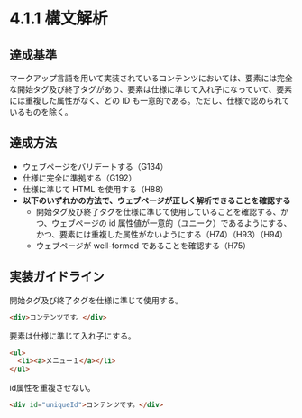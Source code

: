 # 4.1.1 構文解析

## 達成基準
マークアップ言語を用いて実装されているコンテンツにおいては、要素には完全な開始タグ及び終了タグがあり、要素は仕様に準じて入れ子になっていて、要素には重複した属性がなく、どの ID も一意的である。ただし、仕様で認められているものを除く。
## 達成方法
- ウェブページをバリデートする（G134）
- 仕様に完全に準拠する（G192）
- 仕様に準じて HTML を使用する（H88）
- **以下のいずれかの方法で、ウェブページが正しく解析できることを確認する**
    - 開始タグ及び終了タグを仕様に準じて使用していることを確認する、かつ、ウェブページの id 属性値が一意的（ユニーク）であるようにする、かつ、要素には重複した属性がないようにする（H74）（H93）（H94）
    - ウェブページが well-formed であることを確認する（H75）

## 実装ガイドライン
開始タグ及び終了タグを仕様に準じて使用する。
```HTML
<div>コンテンツです。</div>
```
要素は仕様に準じて入れ子にする。
```HTML
<ul>
  <li><a>メニュー１</a></li>
</ul>
```
id属性を重複させない。
```HTML
<div id="uniqueId">コンテンツです。</div>
```